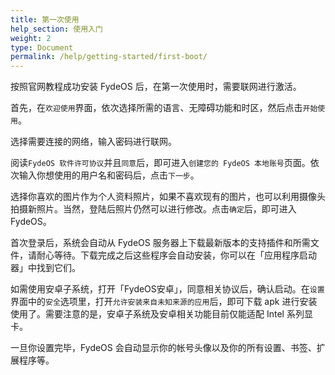 ```yaml
---
title: 第一次使用
help_section: 使用入门
weight: 2
type: Document
permalink: /help/getting-started/first-boot/
---
```


按照官网教程成功安装 FydeOS 后，在第一次使用时，需要联网进行激活。

首先，在`欢迎使用`界面，依次选择所需的语言、无障碍功能和时区，然后点击`开始使用`。

选择需要连接的网络，输入密码进行联网。

阅读`FydeOS 软件许可协议`并且`同意`后，即可进入`创建您的 FydeOS 本地账号`页面。依次输入你想使用的用户名和密码后，点击`下一步`。

选择你喜欢的图片作为个人资料照片，如果不喜欢现有的图片，也可以利用摄像头拍摄新照片。当然，登陆后照片仍然可以进行修改。点击`确定`后，即可进入 FydeOS。

首次登录后，系统会自动从 FydeOS 服务器上下载最新版本的支持插件和所需文件，请耐心等待。下载完成之后这些程序会自动安装，你可以在「应用程序启动器」中找到它们。

如需使用安卓子系统，打开「FydeOS安卓」，同意相关协议后，确认启动。在`设置`界面中的`安全`选项里，打开`允许安装来自未知来源的应用`后，即可下载 apk 进行安装使用了。需要注意的是，安卓子系统及安卓相关功能目前仅能适配 Intel 系列显卡。

一旦你设置完毕，FydeOS 会自动显示你的帐号头像以及你的所有设置、书签、扩展程序等。

